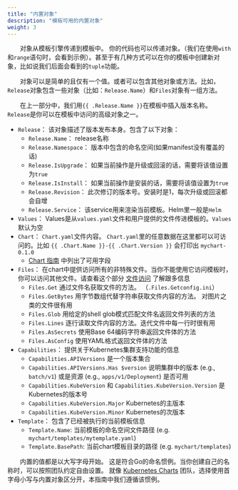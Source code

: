 ```yaml
---
title: "内置对象"
description: "模板可用的内置对象"
weight: 3
---
```


&emsp;&emsp;对象从模板引擎传递到模板中。 你的代码也可以传递对象。（我们在使用`with`和`range`语句时，会看到示例）。甚至于有几种方式可以在你的模板中创建新对象，比如说我们后面会看到的`tuple`功能。

&emsp;&emsp;对象可以是简单的且仅有一个值。或者可以包含其他对象或方法。比如，`Release`对象包含一些对象（比如：`Release.Name`）和`Files`对象有一组方法。

&emsp;&emsp;在上一部分中，我们用`{{ .Release.Name }}`在模板中插入版本名称。`Release`是你可以在模板中访问的高级对象之一。 

- `Release`： 该对象描述了版本发布本身。包含了以下对象：
  - `Release.Name`： release名称
  - `Release.Namespace`： 版本中包含的命名空间(如果manifest没有覆盖的话)
  - `Release.IsUpgrade`： 如果当前操作是升级或回滚的话，需要将该值设置为`true`
  - `Release.IsInstall`： 如果当前操作是安装的话，需要将该值设置为`true`
  - `Release.Revision`： 此次修订的版本号。安装时是1，每次升级或回滚都会自增
  - `Release.Service`： 该service用来渲染当前模板。Helm里一般是`Helm`
- `Values`： Values是从`values.yaml`文件和用户提供的文件传进模板的。`Values`默认为空
- `Chart`： `Chart.yaml`文件内容。 `Chart.yaml`里的任意数据在这里都可以可访问的。比如 `{{ .Chart.Name }}-{{ .Chart.Version }}` 会打印出 `mychart-0.1.0`
  - [Chart 指南](http://docs.helm.sh/zh/docs/topics/charts.md#Chart-yaml-文件) 中列出了可用字段
- `Files`： 在chart中提供访问所有的非特殊文件。当你不能使用它访问模板时，你可以访问其他文件。请查看这个部分 [文件访问](http://docs.helm.sh/zh/docs/chart_template_guide/accessing_files.md) 了解跟多信息
  - `Files.Get` 通过文件名获取文件的方法。 （`.Files.Getconfig.ini`）
  - `Files.GetBytes` 用字节数组代替字符串获取文件内容的方法。 对图片之类的文件很有用
  - `Files.Glob` 用给定的shell glob模式匹配文件名返回文件列表的方法
  - `Files.Lines` 逐行读取文件内容的方法。迭代文件中每一行时很有用
  - `Files.AsSecrets` 使用Base 64编码字符串返回文件体的方法
  - `Files.AsConfig` 使用YAML格式返回文件体的方法
- `Capabilities`： 提供关于Kubernetes集群支持功能的信息
  - `Capabilities.APIVersions` 是一个版本集合
  - `Capabilities.APIVersions.Has $version` 说明集群中的版本 (e.g.,
    `batch/v1`) 或是资源 (e.g., `apps/v1/Deployment`) 是否可用
  - `Capabilities.KubeVersion` 和 `Capabilities.KubeVersion.Version` 是Kubernetes的版本号
  - `Capabilities.KubeVersion.Major` Kubernetes的主版本
  - `Capabilities.KubeVersion.Minor` Kubernetes的次版本
- `Template`： 包含了已经被执行的当前模板信息
  - `Template.Name`: 当前模板的命名空间文件路径 (e.g. `mychart/templates/mytemplate.yaml`)
  - `Template.BasePath`: 当前chart模板目录的路径 (e.g. `mychart/templates`)

&emsp;&emsp;内置的值都是以大写字母开始。 这是符合Go的命名惯例。当你创建自己的名称时，可以按照团队约定自由设置。
就像 [Kubernetes Charts](https://github.com/helm/charts) 团队，选择使用首字母小写与内置对象区分开，本指南中我们遵循该惯例。
